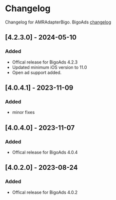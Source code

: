 # Changelog

Changelog for AMRAdapterBigo. 
BigoAds [changelog](https://www.bigossp.com/guide/sdk/ios/version)

## [4.2.3.0] - 2024-05-10
### Added
- Offical release for BigoAds 4.2.3
- Updated minimum iOS version to 11.0
- Open ad support added.

## [4.0.4.1] - 2023-11-09
### Added
- minor fixes

## [4.0.4.0] - 2023-11-07
### Added
- Offical release for BigoAds 4.0.4

## [4.0.2.0] - 2023-08-24
### Added
- Offical release for BigoAds 4.0.2
